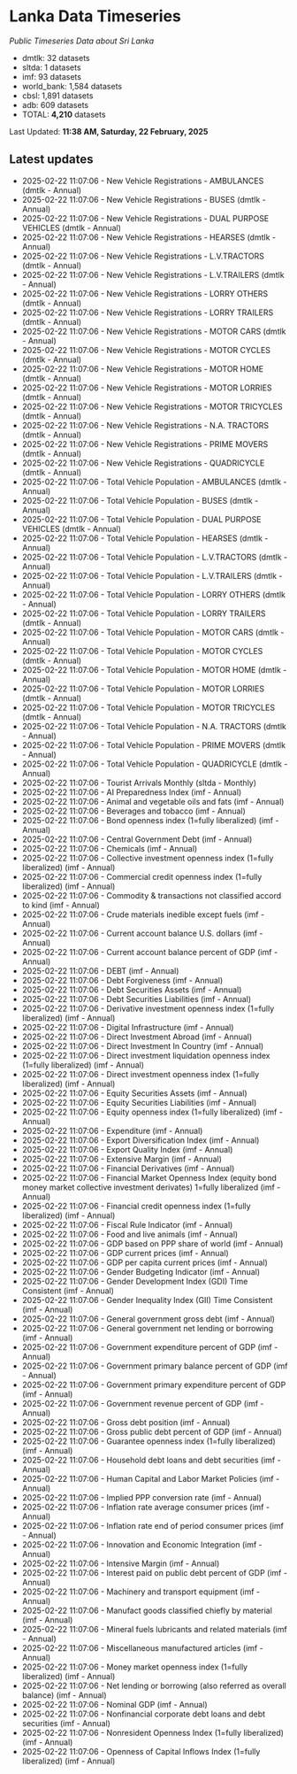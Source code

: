 # Lanka Data Timeseries
*Public Timeseries Data about Sri Lanka*

* dmtlk: 32 datasets
* sltda: 1 datasets
* imf: 93 datasets
* world_bank: 1,584 datasets
* cbsl: 1,891 datasets
* adb: 609 datasets
* TOTAL: **4,210** datasets

Last Updated: **11:38 AM, Saturday, 22 February, 2025**

## Latest updates

* 2025-02-22 11:07:06 - New Vehicle Registrations - AMBULANCES (dmtlk - Annual)
* 2025-02-22 11:07:06 - New Vehicle Registrations - BUSES (dmtlk - Annual)
* 2025-02-22 11:07:06 - New Vehicle Registrations - DUAL PURPOSE VEHICLES (dmtlk - Annual)
* 2025-02-22 11:07:06 - New Vehicle Registrations - HEARSES (dmtlk - Annual)
* 2025-02-22 11:07:06 - New Vehicle Registrations - L.V.TRACTORS (dmtlk - Annual)
* 2025-02-22 11:07:06 - New Vehicle Registrations - L.V.TRAILERS (dmtlk - Annual)
* 2025-02-22 11:07:06 - New Vehicle Registrations - LORRY OTHERS (dmtlk - Annual)
* 2025-02-22 11:07:06 - New Vehicle Registrations - LORRY TRAILERS (dmtlk - Annual)
* 2025-02-22 11:07:06 - New Vehicle Registrations - MOTOR CARS (dmtlk - Annual)
* 2025-02-22 11:07:06 - New Vehicle Registrations - MOTOR CYCLES (dmtlk - Annual)
* 2025-02-22 11:07:06 - New Vehicle Registrations - MOTOR HOME (dmtlk - Annual)
* 2025-02-22 11:07:06 - New Vehicle Registrations - MOTOR LORRIES (dmtlk - Annual)
* 2025-02-22 11:07:06 - New Vehicle Registrations - MOTOR TRICYCLES (dmtlk - Annual)
* 2025-02-22 11:07:06 - New Vehicle Registrations - N.A. TRACTORS (dmtlk - Annual)
* 2025-02-22 11:07:06 - New Vehicle Registrations - PRIME MOVERS (dmtlk - Annual)
* 2025-02-22 11:07:06 - New Vehicle Registrations - QUADRICYCLE (dmtlk - Annual)
* 2025-02-22 11:07:06 - Total Vehicle Population - AMBULANCES (dmtlk - Annual)
* 2025-02-22 11:07:06 - Total Vehicle Population - BUSES (dmtlk - Annual)
* 2025-02-22 11:07:06 - Total Vehicle Population - DUAL PURPOSE VEHICLES (dmtlk - Annual)
* 2025-02-22 11:07:06 - Total Vehicle Population - HEARSES (dmtlk - Annual)
* 2025-02-22 11:07:06 - Total Vehicle Population - L.V.TRACTORS (dmtlk - Annual)
* 2025-02-22 11:07:06 - Total Vehicle Population - L.V.TRAILERS (dmtlk - Annual)
* 2025-02-22 11:07:06 - Total Vehicle Population - LORRY OTHERS (dmtlk - Annual)
* 2025-02-22 11:07:06 - Total Vehicle Population - LORRY TRAILERS (dmtlk - Annual)
* 2025-02-22 11:07:06 - Total Vehicle Population - MOTOR CARS (dmtlk - Annual)
* 2025-02-22 11:07:06 - Total Vehicle Population - MOTOR CYCLES (dmtlk - Annual)
* 2025-02-22 11:07:06 - Total Vehicle Population - MOTOR HOME (dmtlk - Annual)
* 2025-02-22 11:07:06 - Total Vehicle Population - MOTOR LORRIES (dmtlk - Annual)
* 2025-02-22 11:07:06 - Total Vehicle Population - MOTOR TRICYCLES (dmtlk - Annual)
* 2025-02-22 11:07:06 - Total Vehicle Population - N.A. TRACTORS (dmtlk - Annual)
* 2025-02-22 11:07:06 - Total Vehicle Population - PRIME MOVERS (dmtlk - Annual)
* 2025-02-22 11:07:06 - Total Vehicle Population - QUADRICYCLE (dmtlk - Annual)
* 2025-02-22 11:07:06 - Tourist Arrivals Monthly (sltda - Monthly)
* 2025-02-22 11:07:06 - AI Preparedness Index (imf - Annual)
* 2025-02-22 11:07:06 - Animal and vegetable oils and fats (imf - Annual)
* 2025-02-22 11:07:06 - Beverages and tobacco (imf - Annual)
* 2025-02-22 11:07:06 - Bond openness index (1=fully liberalized) (imf - Annual)
* 2025-02-22 11:07:06 - Central Government Debt (imf - Annual)
* 2025-02-22 11:07:06 - Chemicals (imf - Annual)
* 2025-02-22 11:07:06 - Collective investment openness index (1=fully liberalized) (imf - Annual)
* 2025-02-22 11:07:06 - Commercial credit openness index (1=fully liberalized) (imf - Annual)
* 2025-02-22 11:07:06 - Commodity & transactions not classified accord to kind (imf - Annual)
* 2025-02-22 11:07:06 - Crude materials inedible except fuels (imf - Annual)
* 2025-02-22 11:07:06 - Current account balance U.S. dollars (imf - Annual)
* 2025-02-22 11:07:06 - Current account balance percent of GDP (imf - Annual)
* 2025-02-22 11:07:06 - DEBT (imf - Annual)
* 2025-02-22 11:07:06 - Debt Forgiveness (imf - Annual)
* 2025-02-22 11:07:06 - Debt Securities Assets (imf - Annual)
* 2025-02-22 11:07:06 - Debt Securities Liabilities (imf - Annual)
* 2025-02-22 11:07:06 - Derivative investment openness index (1=fully liberalized) (imf - Annual)
* 2025-02-22 11:07:06 - Digital Infrastructure (imf - Annual)
* 2025-02-22 11:07:06 - Direct Investment Abroad (imf - Annual)
* 2025-02-22 11:07:06 - Direct Investment In Country (imf - Annual)
* 2025-02-22 11:07:06 - Direct investment liquidation openness index (1=fully liberalized) (imf - Annual)
* 2025-02-22 11:07:06 - Direct investment openness index (1=fully liberalized) (imf - Annual)
* 2025-02-22 11:07:06 - Equity Securities Assets (imf - Annual)
* 2025-02-22 11:07:06 - Equity Securities Liabilities (imf - Annual)
* 2025-02-22 11:07:06 - Equity openness index (1=fully liberalized) (imf - Annual)
* 2025-02-22 11:07:06 - Expenditure (imf - Annual)
* 2025-02-22 11:07:06 - Export Diversification Index (imf - Annual)
* 2025-02-22 11:07:06 - Export Quality Index (imf - Annual)
* 2025-02-22 11:07:06 - Extensive Margin (imf - Annual)
* 2025-02-22 11:07:06 - Financial Derivatives (imf - Annual)
* 2025-02-22 11:07:06 - Financial Market Openness Index (equity bond money market collective investment derivates) 1=fully liberalized (imf - Annual)
* 2025-02-22 11:07:06 - Financial credit openness index (1=fully liberalized) (imf - Annual)
* 2025-02-22 11:07:06 - Fiscal Rule Indicator (imf - Annual)
* 2025-02-22 11:07:06 - Food and live animals (imf - Annual)
* 2025-02-22 11:07:06 - GDP based on PPP share of world (imf - Annual)
* 2025-02-22 11:07:06 - GDP current prices (imf - Annual)
* 2025-02-22 11:07:06 - GDP per capita current prices (imf - Annual)
* 2025-02-22 11:07:06 - Gender Budgeting Indicator (imf - Annual)
* 2025-02-22 11:07:06 - Gender Development Index (GDI) Time Consistent (imf - Annual)
* 2025-02-22 11:07:06 - Gender Inequality Index (GII) Time Consistent (imf - Annual)
* 2025-02-22 11:07:06 - General government gross debt (imf - Annual)
* 2025-02-22 11:07:06 - General government net lending or borrowing (imf - Annual)
* 2025-02-22 11:07:06 - Government expenditure percent of GDP (imf - Annual)
* 2025-02-22 11:07:06 - Government primary balance percent of GDP (imf - Annual)
* 2025-02-22 11:07:06 - Government primary expenditure percent of GDP (imf - Annual)
* 2025-02-22 11:07:06 - Government revenue percent of GDP (imf - Annual)
* 2025-02-22 11:07:06 - Gross debt position (imf - Annual)
* 2025-02-22 11:07:06 - Gross public debt percent of GDP (imf - Annual)
* 2025-02-22 11:07:06 - Guarantee openness index (1=fully liberalized) (imf - Annual)
* 2025-02-22 11:07:06 - Household debt loans and debt securities (imf - Annual)
* 2025-02-22 11:07:06 - Human Capital and Labor Market Policies (imf - Annual)
* 2025-02-22 11:07:06 - Implied PPP conversion rate (imf - Annual)
* 2025-02-22 11:07:06 - Inflation rate average consumer prices (imf - Annual)
* 2025-02-22 11:07:06 - Inflation rate end of period consumer prices (imf - Annual)
* 2025-02-22 11:07:06 - Innovation and Economic Integration (imf - Annual)
* 2025-02-22 11:07:06 - Intensive Margin (imf - Annual)
* 2025-02-22 11:07:06 - Interest paid on public debt percent of GDP (imf - Annual)
* 2025-02-22 11:07:06 - Machinery and transport equipment (imf - Annual)
* 2025-02-22 11:07:06 - Manufact goods classified chiefly by material (imf - Annual)
* 2025-02-22 11:07:06 - Mineral fuels lubricants and related materials (imf - Annual)
* 2025-02-22 11:07:06 - Miscellaneous manufactured articles (imf - Annual)
* 2025-02-22 11:07:06 - Money market openness index (1=fully liberalized) (imf - Annual)
* 2025-02-22 11:07:06 - Net lending or borrowing (also referred as overall balance) (imf - Annual)
* 2025-02-22 11:07:06 - Nominal GDP (imf - Annual)
* 2025-02-22 11:07:06 - Nonfinancial corporate debt loans and debt securities (imf - Annual)
* 2025-02-22 11:07:06 - Nonresident Openness Index (1=fully liberalized) (imf - Annual)
* 2025-02-22 11:07:06 - Openness of Capital Inflows Index (1=fully liberalized) (imf - Annual)